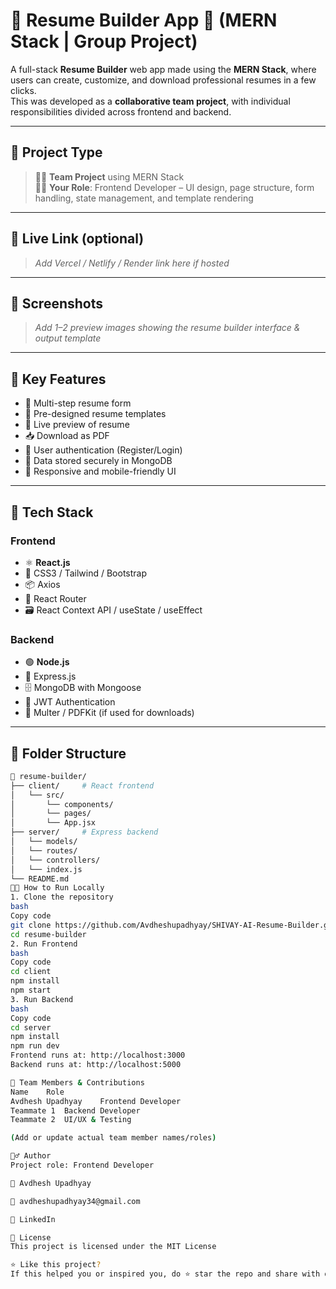 # 📝 Resume Builder App 💼 (MERN Stack | Group Project)

A full-stack **Resume Builder** web app made using the **MERN Stack**, where users can create, customize, and download professional resumes in a few clicks.  
This was developed as a **collaborative team project**, with individual responsibilities divided across frontend and backend.

---

## 👥 Project Type

> 👨‍💻 **Team Project** using MERN Stack  
> 🧑‍🎨 **Your Role**: Frontend Developer – UI design, page structure, form handling, state management, and template rendering

---

## 🔗 Live Link (optional)

> _Add Vercel / Netlify / Render link here if hosted_

---

## 📸 Screenshots

> _Add 1–2 preview images showing the resume builder interface & output template_

---

## 🚀 Key Features

- 📝 Multi-step resume form  
- 🎨 Pre-designed resume templates  
- 📄 Live preview of resume  
- 📥 Download as PDF  
- 🔐 User authentication (Register/Login)  
- 🧠 Data stored securely in MongoDB  
- 🌈 Responsive and mobile-friendly UI

---

## 🧰 Tech Stack

### Frontend  
- ⚛️ **React.js**  
- 💅 CSS3 / Tailwind / Bootstrap  
- 📦 Axios  
- 📁 React Router  
- 🗃️ React Context API / useState / useEffect  

### Backend  
- 🟢 **Node.js**  
- 🚂 Express.js  
- 🗄️ MongoDB with Mongoose  
- 🔐 JWT Authentication  
- 📃 Multer / PDFKit (if used for downloads)

---

## 📁 Folder Structure

```bash
📁 resume-builder/
├── client/     # React frontend
│   └── src/
│       └── components/
│       └── pages/
│       └── App.jsx
├── server/     # Express backend
│   └── models/
│   └── routes/
│   └── controllers/
│   └── index.js
└── README.md
🧑‍💻 How to Run Locally
1. Clone the repository
bash
Copy code
git clone https://github.com/Avdheshupadhyay/SHIVAY-AI-Resume-Builder.git
cd resume-builder
2. Run Frontend
bash
Copy code
cd client
npm install
npm start
3. Run Backend
bash
Copy code
cd server
npm install
npm run dev
Frontend runs at: http://localhost:3000
Backend runs at: http://localhost:5000

🤝 Team Members & Contributions
Name	Role
Avdhesh Upadhyay	Frontend Developer
Teammate 1	Backend Developer
Teammate 2	UI/UX & Testing

(Add or update actual team member names/roles)

🙋‍♂️ Author
Project role: Frontend Developer

👤 Avdhesh Upadhyay

📧 avdheshupadhyay34@gmail.com

🔗 LinkedIn

📄 License
This project is licensed under the MIT License

⭐ Like this project?
If this helped you or inspired you, do ⭐ star the repo and share with others!


